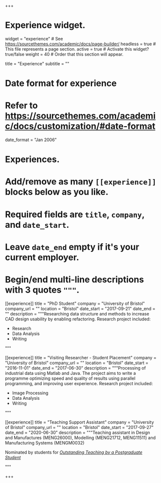 +++
# Experience widget.
widget = "experience"  # See https://sourcethemes.com/academic/docs/page-builder/
headless = true  # This file represents a page section.
active = true  # Activate this widget? true/false
weight = 40  # Order that this section will appear.

title = "Experience"
subtitle = ""

# Date format for experience
#   Refer to https://sourcethemes.com/academic/docs/customization/#date-format
date_format = "Jan 2006"

# Experiences.
#   Add/remove as many `[[experience]]` blocks below as you like.
#   Required fields are `title`, `company`, and `date_start`.
#   Leave `date_end` empty if it's your current employer.
#   Begin/end multi-line descriptions with 3 quotes `"""`.
[[experience]]
  title = "PhD Student"
  company = "University of Bristol"
  company_url = ""
  location = "Bristol"
  date_start = "2017-09-21"
  date_end = ""
  description = """Researching data structure and methods to increase CAD design usability by enabling refactoring.  Research project included:

  * Research
  * Data Analysis
  * Writing

"""



[[experience]]
  title = "Visiting Researcher -  Student Placement"
  company = "University of Bristol"
  company_url = ""
  location = "Bristol"
  date_start = "2016-11-01"
  date_end = "2017-06-30"
  description = """Processing of industrial data using Matlab and Java. The project aims to write a programme optimizing speed and quality of results using parallel programming, and improving user experience. Research project included:

  * Image Processing
  * Data Analysis
  * Writing

"""



[[experience]]
  title = "Teaching Support Assistant"
  company = "University of Bristol"
  company_url = ""
  location = "Bristol"
  date_start = "2017-09-27"
  date_end = "2020-06-30"
  description = """Teaching assistant in Design and Manufactures (MENG26000), Modelling (MENG21712, MENG11511) and Manufacturing Systems (MENGM0032)

Nominated by students for *[Outstanding Teaching by a Postgraduate Student](http://www.bristol.ac.uk/bilt/celebrating-staff/bta/2020-awards-and-criteria/)*

"""

+++